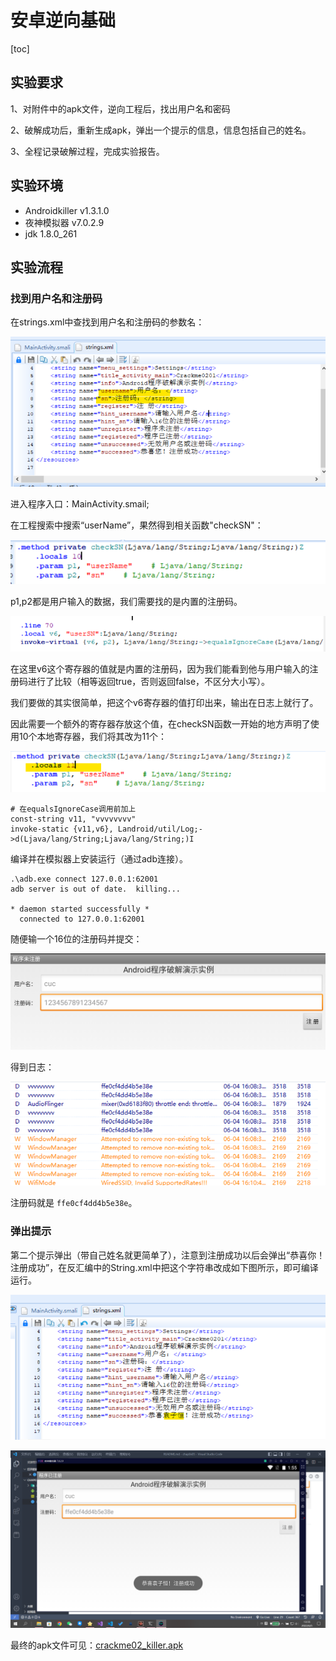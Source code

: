 # 安卓逆向基础

[toc]

## 实验要求

1、对附件中的apk文件，逆向工程后，找出用户名和密码

2、破解成功后，重新生成apk，弹出一个提示的信息，信息包括自己的姓名。

3、全程记录破解过程，完成实验报告。

## 实验环境

* Androidkiller v1.3.1.0
* 夜神模拟器 v7.0.2.9
* jdk 1.8.0_261

## 实验流程

### 找到用户名和注册码

在strings.xml中查找到用户名和注册码的参数名：

![](img/1654392119753.png)

进入程序入口：MainActivity.smail;

在工程搜索中搜索“userName”，果然得到相关函数"checkSN"：

![](img/1654351022876.png)

p1,p2都是用户输入的数据，我们需要找的是内置的注册码。

![](img/1654405738529.png)

在这里v6这个寄存器的值就是内置的注册码，因为我们能看到他与用户输入的注册码进行了比较（相等返回true，否则返回false，不区分大小写）。

我们要做的其实很简单，把这个v6寄存器的值打印出来，输出在日志上就行了。

因此需要一个额外的寄存器存放这个值，在checkSN函数一开始的地方声明了使用10个本地寄存器，我们将其改为11个：

![](img/1654406141208.png)

```smail
# 在equalsIgnoreCase调用前加上
const-string v11, "vvvvvvvv"
invoke-static {v11,v6}, Landroid/util/Log;->d(Ljava/lang/String;Ljava/lang/String;)I
```

编译并在模拟器上安装运行（通过adb连接）。

```
.\adb.exe connect 127.0.0.1:62001
adb server is out of date.  killing...

* daemon started successfully *
  connected to 127.0.0.1:62001
```

随便输一个16位的注册码并提交：

![img](img/1654330521371.png)

得到日志：

![](img/1654330491409.png)

注册码就是 ``ffe0cf4dd4b5e38e``。

### 弹出提示

第二个提示弹出（带自己姓名就更简单了），注意到注册成功以后会弹出“恭喜你！注册成功”，在反汇编中的String.xml中把这个字符串改成如下图所示，即可编译运行。

![](img/1654408664819.png)

![](img/1654408531537.png)

最终的apk文件可见：[crackme02_killer.apk](./crackme02_killer.apk)
